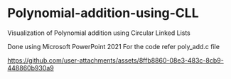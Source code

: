 # Polynomial-addition-using-CLL
Visualization of Polynomial addition using Circular Linked Lists

Done using Microsoft PowerPoint 2021
For the code refer poly_add.c file

https://github.com/user-attachments/assets/8ffb8860-08e3-483c-8cb9-448860b930a9

